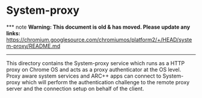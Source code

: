 # System-proxy

*** note
**Warning: This document is old & has moved.  Please update any links:**<br>
https://chromium.googlesource.com/chromiumos/platform2/+/HEAD/system-proxy/README.md
***

This directory contains the System-proxy service which runs as a HTTP proxy on
Chrome OS and acts as a proxy authenticator at the OS level. Proxy aware system
services and ARC++ apps can connect to System-proxy which will perform the
authentication challenge to the remote proxy server and the connection setup
on behalf of the client.
